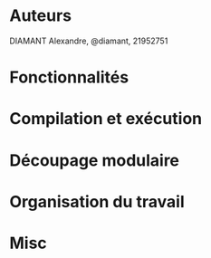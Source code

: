 # Auteurs
DIAMANT Alexandre, @diamant, 21952751

# Fonctionnalités

# Compilation et exécution

# Découpage modulaire

# Organisation du travail

# Misc